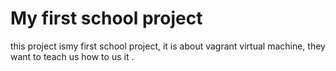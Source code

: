 # My first school project
this project ismy first school project, it is about vagrant virtual machine, they want to teach us how to us it .
